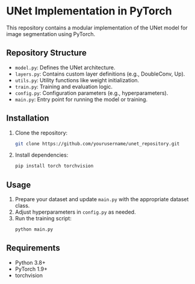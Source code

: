 # UNet Implementation in PyTorch

This repository contains a modular implementation of the UNet model for image segmentation using PyTorch.

## Repository Structure
- `model.py`: Defines the UNet architecture.
- `layers.py`: Contains custom layer definitions (e.g., DoubleConv, Up).
- `utils.py`: Utility functions like weight initialization.
- `train.py`: Training and evaluation logic.
- `config.py`: Configuration parameters (e.g., hyperparameters).
- `main.py`: Entry point for running the model or training.

## Installation
1. Clone the repository:
   ```bash
   git clone https://github.com/yourusername/unet_repository.git
   ```
2. Install dependencies:
   ```bash
   pip install torch torchvision
   ```

## Usage
1. Prepare your dataset and update `main.py` with the appropriate dataset class.
2. Adjust hyperparameters in `config.py` as needed.
3. Run the training script:
   ```bash
   python main.py
   ```

## Requirements
- Python 3.8+
- PyTorch 1.9+
- torchvision